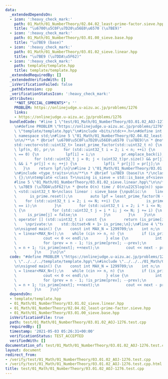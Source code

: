 ```yaml
---
data:
  _extendedDependsOn:
  - icon: ':heavy_check_mark:'
    path: 01_Math/01_NumberTheory/02.04.02_least-prime-factor.sieve.hpp
    title: "\u6700\u5C0F\u7D20\u56E0\u6570 (\u7BE9)"
  - icon: ':heavy_check_mark:'
    path: 01_Math/01_NumberTheory/03.01.00_sieve.base.hpp
    title: "\u7BE9 (base)"
  - icon: ':heavy_check_mark:'
    path: 01_Math/01_NumberTheory/03.01.02_sieve.linear.hpp
    title: "\u7BE9 (\u7DDA\u5F62)"
  - icon: ':heavy_check_mark:'
    path: template/template.hpp
    title: template/template.hpp
  _extendedRequiredBy: []
  _extendedVerifiedWith: []
  _isVerificationFailed: false
  _pathExtension: cpp
  _verificationStatusIcon: ':heavy_check_mark:'
  attributes:
    '*NOT_SPECIAL_COMMENTS*': ''
    PROBLEM: https://onlinejudge.u-aizu.ac.jp/problems/1276
    links:
    - https://onlinejudge.u-aizu.ac.jp/problems/1276
  bundledCode: "#line 1 \"test/01_Math/01_NumberTheory/03.01.02_AOJ-1276.test.cpp\"\
    \n#define PROBLEM \"https://onlinejudge.u-aizu.ac.jp/problems/1276\"\n#line 1\
    \ \"template/template.hpp\"\n#include <bits/stdc++.h>\n#define int int64_t\nusing\
    \ namespace std;\n#line 5 \"01_Math/01_NumberTheory/02.04.02_least-prime-factor.sieve.hpp\"\
    \n\n/**\n * @brief \u6700\u5C0F\u7D20\u56E0\u6570 (\u7BE9)\n * @note O(n)\n */\n\
    std::vector<std::uint32_t> least_prime_factor(std::uint32_t n) {\n    std::vector<std::uint32_t>\
    \ lpf(n, 0), pr;\n    for (std::uint32_t i = 2; i < n; ++i) {\n        if (lpf[i]\
    \ == 0) {\n            lpf[i] = i;\n            pr.emplace_back(i);\n        }\n\
    \        for (std::uint32_t j = 0; j < (uint32_t)pr.size() && pr[j] <= lpf[i]\
    \ && i * pr[j] < n; ++j) {\n            lpf[i * pr[j]] = pr[j];\n        }\n \
    \   }\n    return lpf;\n}\n#line 2 \"01_Math/01_NumberTheory/03.01.00_sieve.base.hpp\"\
    \n#include <type_traits>\n\n/**\n * @brief \u7BE9 (base)\n */\nclass sieve_base\
    \ {};\n\ntemplate <class T>\nusing is_sieve = std::is_base_of<sieve_base, T>;\n\
    #line 5 \"01_Math/01_NumberTheory/03.01.02_sieve.linear.hpp\"\n\n/**\n * @brief\
    \ \u7BE9 (\u7DDA\u5F62)\n * @note O(n) time / O(n\u22C5log(n)) space\n */\ntemplate\
    \ <std::uint32_t N>\nclass linear : sieve_base {\npublic:\n    linear() {\n  \
    \      is_prime.reset();\n        auto lpf = least_prime_factor(N + 1);\n    \
    \    for (std::uint32_t i = 2; i <= N; ++i) {\n            is_prime[i] = (lpf[i]\
    \ == i);\n        }\n        for (std::uint32_t i = 2; i * i <= N; ++i) if (is_prime[i])\
    \ {\n            for (std::uint32_t j = i * i; j <= N; j += i) {\n           \
    \     is_prime[j] = false;\n            }\n        }\n    }\n\n    const bool\
    \ operator [] (std::uint32_t i) const {\n        return (is_prime[i]);\n    }\n\
    \    \nprivate:\n    std::bitset<N + 1> is_prime;\n};\n#line 4 \"test/01_Math/01_NumberTheory/03.01.02_AOJ-1276.test.cpp\"\
    \n\nsigned main() {\n    const int MAX_N = 1299709;\n    int n;\n    auto is_prime\
    \ = linear<MAX_N>();\n    while (cin >> n, n) {\n        if (is_prime[n]) {\n\
    \            cout << 0 << endl;\n        } else {\n            int prev, next;\n\
    \            for (prev = n - 1; !is_prime[prev]; --prev);\n            for (next\
    \ = n + 1; !is_prime[next]; ++next);\n            cout << next - prev << endl;\n\
    \        }\n    }\n}\n"
  code: "#define PROBLEM \"https://onlinejudge.u-aizu.ac.jp/problems/1276\"\n#include\
    \ \"../../../template/template.hpp\"\n#include \"../../../01_Math/01_NumberTheory/03.01.02_sieve.linear.hpp\"\
    \n\nsigned main() {\n    const int MAX_N = 1299709;\n    int n;\n    auto is_prime\
    \ = linear<MAX_N>();\n    while (cin >> n, n) {\n        if (is_prime[n]) {\n\
    \            cout << 0 << endl;\n        } else {\n            int prev, next;\n\
    \            for (prev = n - 1; !is_prime[prev]; --prev);\n            for (next\
    \ = n + 1; !is_prime[next]; ++next);\n            cout << next - prev << endl;\n\
    \        }\n    }\n}"
  dependsOn:
  - template/template.hpp
  - 01_Math/01_NumberTheory/03.01.02_sieve.linear.hpp
  - 01_Math/01_NumberTheory/02.04.02_least-prime-factor.sieve.hpp
  - 01_Math/01_NumberTheory/03.01.00_sieve.base.hpp
  isVerificationFile: true
  path: test/01_Math/01_NumberTheory/03.01.02_AOJ-1276.test.cpp
  requiredBy: []
  timestamp: '2021-05-03 05:26:31+00:00'
  verificationStatus: TEST_ACCEPTED
  verifiedWith: []
documentation_of: test/01_Math/01_NumberTheory/03.01.02_AOJ-1276.test.cpp
layout: document
redirect_from:
- /verify/test/01_Math/01_NumberTheory/03.01.02_AOJ-1276.test.cpp
- /verify/test/01_Math/01_NumberTheory/03.01.02_AOJ-1276.test.cpp.html
title: test/01_Math/01_NumberTheory/03.01.02_AOJ-1276.test.cpp
---
```

